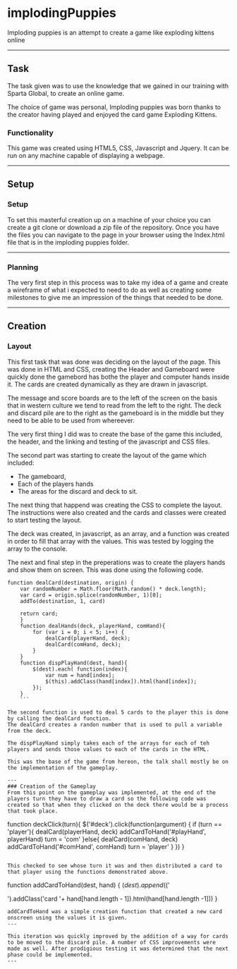# implodingPuppies
Imploding puppies is an attempt to create a game like exploding kittens online

----
## Task
The task given was to use the knowledge that we gained in our training with Sparta Global, to create an online game. 

The choice of game was personal, Imploding puppies was born thanks to the creator having played and enjoyed the card game Exploding Kittens. 


### Functionality 
This game was created using HTML5, CSS, Javascript and Jquery. 
It can be run on any machine capable of displaying a webpage. 

________

## Setup 
### Setup
To set this masterful creation up on a machine of your choice you can create a git clone or download a zip file of the repository. Once you have the files you can navigate to the page in your browser using the Index.html file that is in the imploding puppies folder.

___________________


### Planning
The very first step in this process was to take my idea of a game and create a wireframe of what i expected to need to do as well as creating some milestones to give me an impression of the things that needed to be done. 

___________________

## Creation
### Layout 
This first task that was done was deciding on the layout of the page. This was done in HTML and CSS, creating the Header and Gameboard were quickly done the gamebord has bothe the player and computer hands inside it. The cards are created dynamically as they are drawn in javascript.

The message and score boards are to the left of the screen on the basis that in western culture we tend to read from the left to the right. The deck and discard pile are to the right as the gameboard is in the middle but they need to be able to be used from whereever. 

The very first thing I did was to create the base of the game this included, the header, and the linking and testing of the javascript and CSS files. 

The second part was starting to create the layout of the game which included:

* The gameboard, 
* Each of the players hands 
* The areas for the discard and deck to sit. 

The next thing that happend was creating the CSS to complete the layout. The instructions were also created and the cards and classes were created to start testing the layout.

The deck was created, in javascript, as an array, and a function was created in order to fill that array with the values. This was tested by logging the array to the console.

The next and final step in the preperations was to create the players hands and show them on screen. 
This was done using the following code. 

``` 
function dealCard(destination, origin) {		
 	var randomNumber = Math.floor(Math.random() * deck.length);
 	var card = origin.splice(randomNumber, 1)[0];
 	addTo(destination, 1, card)
 
 	return card;
 	}
 	function dealHands(deck, playerHand, comHand){
 		for (var i = 0; i < 5; i++) {
 			dealCard(playerHand, deck);
 			dealCard(comHand, deck);
 		}
 	}
 	function dispPlayHand(dest, hand){
 		$(dest).each( function(index){
 			var num = hand[index];
 			$(this).addClass(hand[index]).html(hand[index]);
 		});	
 	}
 	```

The second function is used to deal 5 cards to the player this is done by calling the dealCard function. 
The dealCard creates a randon number that is used to pull a variable  from the deck.

The dispPlayHand simply takes each of the arrays for each of teh players and sends those values to each of the cards in the HTML. 

This was the base of the game from hereon, the talk shall mostly be on the implementation of the gameplay.
 
---  
### Creation of the Gameplay
From this point on the gameplay was implemented, at the end of the players turn they have to draw a card so the following code was created so that when they clicked on the deck there would be a process that took place. 

```
function deckClick(turn){
	$('#deck').click(function(argument) {
		if (turn == 'player'){
			dealCard(playerHand, deck)
			addCardToHand('#playHand', playerHand)
			turn = 'com'
		}else{
			dealCard(comHand, deck)
			addCardToHand('#comHand', comHand)
			turn = 'player'
		}
	})
}
```

This checked to see whose turn it was and then distributed a card to that player using the functions demonstrated above.

```
function addCardToHand(dest, hand) {
		$(dest).append($('<div></div>').addClass('card '+ hand[hand.length - 1]).html(hand[hand.length -1]))
	}
```
addCardToHand was a simple creation function that created a new card onscreen using the values it is given.
---

This iteration was quickly improved by the addition of a way for cards to be moved to the discard pile. A number of CSS improvements were made as well. After prodigious testing it was determined that the next phase could be implemented.
---


